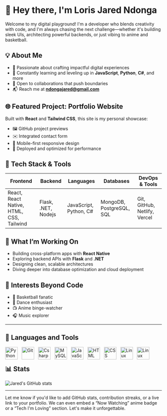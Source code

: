 # 👋 Hey there, I'm Loris Jared Ndonga

Welcome to my digital playground! I'm a developer who blends creativity with code, and I'm always chasing the next challenge—whether it's building sleek UIs, architecting powerful backends, or just vibing to anime and basketball.

## 💡 About Me
- 🎯 Passionate about crafting impactful digital experiences  
- 🧠 Constantly learning and leveling up in **JavaScript**, **Python**, **C#**, and more  
- 🤝 Open to collaborations that push boundaries  
- 📬 Reach me at **ndongajared@gmail.com**

## 🌐 Featured Project: Portfolio Website
Built with **React** and **Tailwind CSS**, this site is my personal showcase:
- 🖼️ GitHub project previews  
- ✉️ Integrated contact form  
- 📱 Mobile-first responsive design  
- 🚀 Deployed and optimized for performance

## 🧰 Tech Stack & Tools

| Frontend        | Backend         | Languages        | Databases       | DevOps & Tools     |
|----------------|-----------------|------------------|-----------------|--------------------|
| React, React Native, HTML, CSS, Tailwind | Flask, .NET, Nodejs | JavaScript, Python, C# | MongoDB, PostgreSQL, SQL | Git, GitHub, Netlify, Vercel |

## 🎯 What I’m Working On
- Building cross-platform apps with **React Native**
- Exploring backend APIs with **Flask** and **.NET**
- Designing clean, scalable architectures
- Diving deeper into database optimization and cloud deployment

## 🎨 Interests Beyond Code
- 🏀 Basketball fanatic  
- 💃 Dance enthusiast  
- 📺 Anime binge-watcher  
- 🎧 Music explorer  

---

## 🧰 Languages and Tools

<img align="left" alt="Python" width="40px" style="padding-right:10px;" src="https://cdn.jsdelivr.net/gh/devicons/devicon/icons/python/python-plain.svg" />
<img align="left" alt="Git" width="40px" style="padding-right:10px;" src="https://cdn.jsdelivr.net/gh/devicons/devicon/icons/git/git-original.svg" />
<img align="left" alt="Csharp" width="40px" style="padding-right:10px;" src="https://cdn.jsdelivr.net/gh/devicons/devicon/icons/csharp/csharp-plain.svg" />
<img align="left" alt="MySQL" width="40px" style="padding-right:10px;" src="https://cdn.jsdelivr.net/gh/devicons/devicon/icons/mysql/mysql-original.svg" />
<img align="left" alt="JavaScript" width="40px" style="padding-right:10px;" src="https://cdn.jsdelivr.net/gh/devicons/devicon/icons/javascript/javascript-plain.svg" />
<img align="left" alt="HTML" width="40px" style="padding-right:10px;" src="https://cdn.jsdelivr.net/gh/devicons/devicon/icons/html5/html5-plain.svg" />
<img align="left" alt="CSS" width="40px" style="padding-right:10px;" src="https://cdn.jsdelivr.net/gh/devicons/devicon/icons/css3/css3-plain.svg" />
<img align="left" alt="Linux" width="40px" style="padding-right:10px;" src="https://cdn.jsdelivr.net/gh/devicons/devicon/icons/linux/linux-original.svg" />
<img align="left" alt="Linux" width="40px" style="padding-right:10px;" src="https://cdn.jsdelivr.net/gh/devicons/devicon/icons/bootstrap/bootstrap-original.svg" />
<br/>

#

## 📊 Stats

![Jared's GitHub stats](https://github-readme-stats.vercel.app/api?username=ndongaloris&show_icons=true&theme=transparent)

<!-- ![GitHub Streak](https://streak-stats.demolab.com?user=ForrestKnight&theme=gruvbox&border_radius=4.5) -->

---

Let me know if you'd like to add GitHub stats, contribution streaks, or a live link to your portfolio. We can even embed a “Now Watching” anime badge or a “Tech I'm Loving” section. Let's make it unforgettable.

#
<!---
ndongaloris/ndongaloris is a ✨ special ✨ repository because its `README.md` (this file) appears on your GitHub profile.
You can click the Preview link to take a look at your changes.
--->
